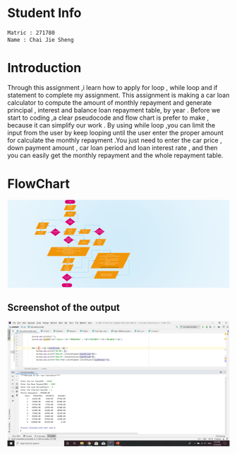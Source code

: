 # Student Info
	Matric : 271780 				
	Name : Chai Jie Sheng

# Introduction

Through this assignment ,i learn how to apply for loop , while loop and if statement to complete my assignment.
This assignment is making a car loan calculator to compute the amount of monthly repayment and generate principal , 
interest and balance loan repayment table, by year . Before we start to coding ,a clear pseudocode and flow chart is 
prefer to make , because it can simplify our work . By using while loop ,you can limit the input from the user by keep 
looping until the user enter the proper amount for calculate the monthly repayment .You just need to enter the car price
, down payment amount , car loan period and loan interest rate , and then you can easily get the monthly repayment and 
the whole repayment table.




# FlowChart
![Flowchart](https://github.com/Chaijiesheng/271780-STIA1113-A191-A1A2/blob/master/Flow%20Chart.png)


## Screenshot of the output
![Screenshot](https://github.com/Chaijiesheng/271780-STIA1113-A191-A1A2/blob/master/Output.png)
	
	
		
			
				
					
					

